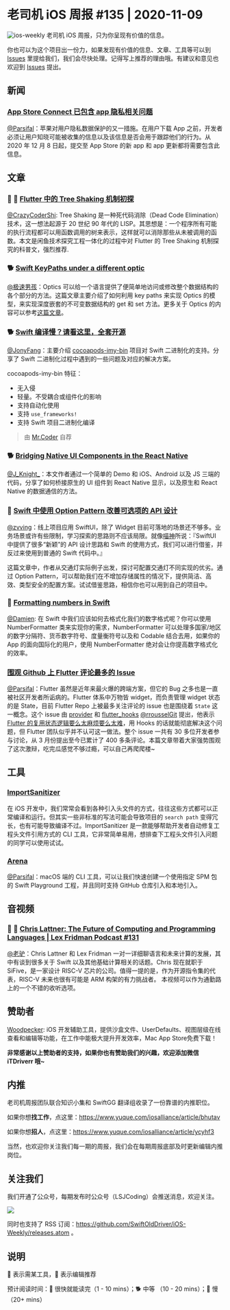 # 老司机 iOS 周报 #135 | 2020-11-09

![ios-weekly](https://github.com/SwiftOldDriver/iOS-Weekly/blob/master/assets/ios-weekly.png?raw=true)
老司机 iOS 周报，只为你呈现有价值的信息。

你也可以为这个项目出一份力，如果发现有价值的信息、文章、工具等可以到 [Issues](https://github.com/SwiftOldDriver/iOS-Weekly/issues) 里提给我们，我们会尽快处理。记得写上推荐的理由哦。有建议和意见也欢迎到 [Issues](https://github.com/SwiftOldDriver/iOS-Weekly/issues) 提出。

## 新闻

### [App Store Connect 已包含 app 隐私相关问题](https://developer.apple.com/cn/news/?id=vlj9jty9)

[@Parsifal](https://github.com/ParsifalC)：苹果对用户隐私数据保护的又一措施。在用户下载 App 之前，开发者必须让用户知晓可能被收集的信息以及该信息是否会用于跟踪他们的行为。从 2020 年 12 月 8 日起，提交至 App Store 的新 app 和 app 更新都将需要包含此信息。

## 文章

### 🌟 🐢 [Flutter 中的 Tree Shaking 机制初探](https://mp.weixin.qq.com/s/Uv6vKiESZVplTYQV9T07Yg)

[@CrazyCoderShi](https://github.com/CrazyCoderShi): Tree Shaking 是一种死代码消除（Dead Code Elimination）技术，这一想法起源于 20 世纪 90 年代的 LISP。其思想是：一个程序所有可能的执行流程都可以用函数调用的树来表示，这样就可以消除那些从未被调用的函数。本文是闲鱼技术探究工程一体化的过程中对 Flutter 的 Tree Shaking 机制探究的科普文，强烈推荐.

### 🐕 [Swift KeyPaths under a different optic](https://www.47deg.com/blog/keypaths-optics/)

[@极速男孩](https://github.com/ztlyyznf001)：Optics 可以给一个语言提供了便简单地访问或修改整个数据结构的各个部分的方法。这篇文章主要介绍了如何利用 key paths 来实现 Optics 的模型，来实现深度嵌套的不可变数据结构的 get 和 set 方法。更多关于 Optics 的内容可以参考[这篇文章](https://www.47deg.com/blog/optics/)。

### 🐕 [Swift 编译慢？请看这里，全套开源](https://juejin.im/post/6890419459639476237)

[@JonyFang](https://github.com/JonyFang)：主要介绍 [cocoapods-imy-bin](https://github.com/MeetYouDevs/cocoapods-imy-bin) 项目对 Swift 二进制化的支持。分享了 Swift 二进制化过程中遇到的一些问题及对应的解决方案。

cocoapods-imy-bin 特征：

- 无入侵
- 轻量。不受耦合或组件化的影响
- 支持自动化使用
- 支持 `use_frameworks!`
- 支持 Swift 项目二进制化编译

> 由 [Mr.Coder](https://github.com/su350380433) 自荐

### 🐕 [Bridging Native UI Components in the React Native](https://www.netguru.com/codestories/bridging-native-ui-components-in-the-react-native)

[@J_Knight_](https://github.com/knightsj)：本文作者通过一个简单的 Demo 和 iOS、Android 以及 JS 三端的代码，分享了如何桥接原生的 UI 组件到 React Native 显示，以及原生和 React Native 的数据通信的方法。

### 🐎 [Swift 中使用 Option Pattern 改善可选项的 API 设计](https://onevcat.com/2020/10/use-options-pattern/)

[@zvving](https://github.com/zvving)：线上项目应用 SwiftUI，除了 Widget 目前可落地的场景还不够多。业务场景或许有些限制，学习探索的思路则不应该局限。就像[喵神](https://onevcat.com/tabs/about/)所说：『SwiftUI 中提供了很多“新颖”的 API 设计思路和 Swift 的使用方式，我们可以进行借鉴，并反过来使用到普通的 Swift 代码中。』

这篇文章中，作者从交通灯实际例子出发，探讨可配置交通灯不同实现的优劣。通过 Option Pattern，可以帮助我们在不增加存储属性的情况下，提供简洁、高效、类型安全的配置方案。试试借鉴思路，相信你也可以用到自己的项目中。

### 🐎 [Formatting numbers in Swift](https://github.com/SwiftOldDriver/iOS-Weekly/edit/master/Reports/2020/%23135-2020.11.09.md)

[@Damien](https://github.com/ZengyiMa): 在 Swift 中我们应该如何去格式化我们的数字格式呢？你可以使用 NumberFormatter 类来实现你的需求，NumberFormatter 可以处理多国家/地区的数字分隔符、货币数字符号、度量衡符号以及和 Codable 结合去用，如果你的 App 的面向国际化的用户，使用 NumberFormatter 绝对会让你提高数字格式化的效率。

### [围观 Github 上 Flutter 评论最多的 Issue](https://juejin.im/post/6888884127634817038)

[@Parsifal](https://github.com/ParsifalC)：Flutter 虽然是近年来最火爆的跨端方案，但它的 Bug 之多也是一直被社区开发者所诟病的。Flutter 体系中万物皆 widget，而负责管理 widget 状态 的是 State，目前 Flutter Repo 上被最多关注评论的 issue 也是围绕着 `State` 这一概念。这个 issue 由 [provider](https://github.com/rrousselGit/provider) 和 [flutter_hooks](https://github.com/rrousselGit/flutter_hooks) [@rrousselGit](https://github.com/rrousselGit) 提出，他表示 [Flutter 的复用状态逻辑要么太麻烦要么太难](https://github.com/flutter/flutter/issues/51752)，用 Hooks 的话就能彻底解决这个问题，但 Flutter 团队似乎并不认可这一做法。整个 issue 一共有 30 多位开发者参与讨论，从 3 月份提出至今已累计了 400 多条评论。本篇文章带着大家强势围观了这次激辩，吃完瓜感觉不够过瘾，可以自己再爬爬楼~

## 工具

### [ImportSanitizer](https://github.com/SketchK/import-sanitizer)

在 iOS 开发中，我们常常会看到各种引入头文件的方式，往往这些方式都可以正常编译和运行。但其实一些非标准的写法可能会导致项目的 `search path` 变得冗长，也有可能导致编译不过。ImportSanitizer 是一款能够帮助开发者自动修复工程头文件引用方式的 CLI 工具，它非常简单易用，想排查下工程头文件引入问题的同学可以使用试试。

### [Arena](https://github.com/finestructure/Arena)

[@Parsifal](https://github.com/ParsifalC)：macOS 端的 CLI 工具，可以让我们快速创建一个使用指定 SPM 包的 Swift Playground 工程，并且同时支持 GitHub 仓库引入和本地引入。

## 音视频

### 🐢 🚧 [Chris Lattner: The Future of Computing and Programming Languages | Lex Fridman Podcast #131](https://www.youtube.com/watch?v=nWTvXbQHwWs)

[@老驴](https://www.weibo.com/6090610445)：Chris Lattner 和 Lex Fridman 一对一详细聊语言和未来计算的发展，其中有谈到很多关于 Swift 以及其他基础计算相关的话题。Chris 现在就职于 SiFive，是一家设计 RISC-V 芯片的公司。值得一提的是，作为开源指令集的代表，RISC-V 未来也很有可能是 ARM 构架的有力挑战者。
本视频可以作为通勤路上的一个不错的收听选项。

## 赞助者

[Woodpecker](https://apps.apple.com/cn/app/woodpecker/id1333548463?mt=12): iOS 开发辅助工具，提供沙盒文件、UserDefaults、视图层级在线查看和编辑等功能，在工作中能极大提升开发效率，Mac App Store免费下载！

**非常感谢以上赞助者的支持，如果你也有赞助我们的兴趣，欢迎添加微信 iTDriverr 哦~**

## 内推

老司机周报团队联合知识小集和 SwiftGG 翻译组收录了一份靠谱的内推职位。

如果你想**找工作**，点这里：https://www.yuque.com/iosalliance/article/bhutav

如果你想**招人**，点这里：https://www.yuque.com/iosalliance/article/ycyhf3

当然，也欢迎你关注我们每一期的周报，我们会在每期周报底部及时更新编辑内推岗位。

## 关注我们

我们开通了公众号，每期发布时公众号（LSJCoding）会推送消息，欢迎关注。

![](https://github.com/SwiftOldDriver/iOS-Weekly/blob/master/assets/qrcode_for_wechat.jpg?raw=true)

同时也支持了 RSS 订阅：https://github.com/SwiftOldDriver/iOS-Weekly/releases.atom 。

## 说明

🚧 表示需某工具，🌟 表示编辑推荐

预计阅读时间：🐎 很快就能读完（1 - 10 mins）；🐕 中等 （10 - 20 mins）；🐢 慢（20+ mins）
